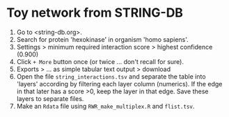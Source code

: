 Toy network from STRING-DB
==========================

1. Go to <string-db.org>.
2. Search for protein 'hexokinase' in organism 'homo sapiens'.
3. Settings > minimum required interaction score > highest confidence (0.900)
4. Click `+ More` button once (or twice ... don't recall for sure).
5. Exports > ... as simple tabular text output > download
6. Open the file `string_interactions.tsv` and separate the table into
   'layers' according by filtering each layer column (numerics). If the
   edge in that later has a score >0, keep the layer in that edge. Save
   these layers to separate files.
7. Make an `Rdata` file using `RWR_make_multiplex.R` and `flist.tsv`.
